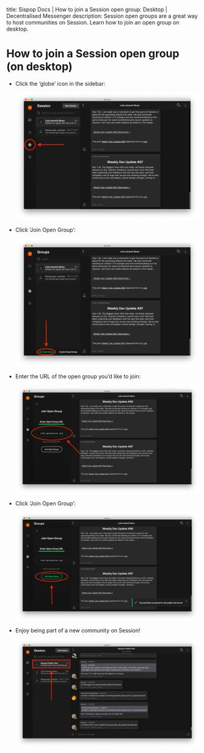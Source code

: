 title: Sispop Docs | How to join a Session open group: Desktop | Decentralised Messenger
description: Session open groups are a great way to host communities on Session. Learn how to join an open group on desktop.

# How to join a Session open group (on desktop)

* Click the ‘globe’ icon in the sidebar:

  ![Step 1](../../assets/Desktop1.png "Join Open Group on Desktop: Step 1")

* Click ‘Join Open Group’:

  ![Step 2](../../assets/Desktop2.png "Join Open Group on Desktop: Step 2")

* Enter the URL of the open group you’d like to join:

  ![Step 3](../../assets/Desktop3.png "Join Open Group on Desktop: Step 3")

* Click ‘Join Open Group’:

  ![Step 4](../../assets/Desktop4.png "Join Open Group on Desktop: Step 4")

* Enjoy being part of a new community on Session!

  ![Step 5](../../assets/Desktop5.png "Join Open Group on Desktop: Step 5")
